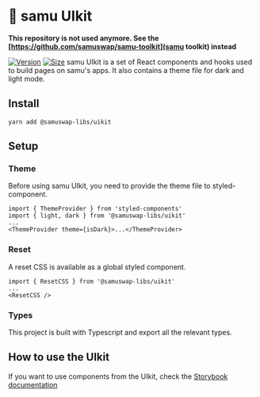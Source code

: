 # 🥞 samu UIkit

**This repository is not used anymore. See the [https://github.com/samuswap/samu-toolkit](samu toolkit) instead**

[![Version](https://img.shields.io/npm/v/@samuswap-libs/uikit)](https://www.npmjs.com/package/@samuswap-libs/uikit) [![Size](https://img.shields.io/bundlephobia/min/@samuswap-libs/uikit)](https://www.npmjs.com/package/@samuswap-libs/uikit)
samu UIkit is a set of React components and hooks used to build pages on samu's apps. It also contains a theme file for dark and light mode.

## Install

`yarn add @samuswap-libs/uikit`

## Setup

### Theme

Before using samu
 UIkit, you need to provide the theme file to styled-component.

```
import { ThemeProvider } from 'styled-components'
import { light, dark } from '@samuswap-libs/uikit'
...
<ThemeProvider theme={isDark}>...</ThemeProvider>
```

### Reset

A reset CSS is available as a global styled component.

```
import { ResetCSS } from '@samuswap-libs/uikit'
...
<ResetCSS />
```

### Types

This project is built with Typescript and export all the relevant types.

## How to use the UIkit

If you want to use components from the UIkit, check the [Storybook documentation](https://samuswap.github.io/samuswap-uikit/)
